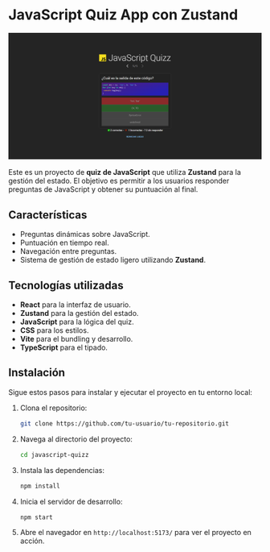 # JavaScript Quiz App con Zustand

![app](javascript-quizz/public/img/img.png)

Este es un proyecto de **quiz de JavaScript** que utiliza **Zustand** para la gestión del estado. El objetivo es permitir a los usuarios responder preguntas de JavaScript y obtener su puntuación al final.

## Características

- Preguntas dinámicas sobre JavaScript.
- Puntuación en tiempo real.
- Navegación entre preguntas.
- Sistema de gestión de estado ligero utilizando **Zustand**.

## Tecnologías utilizadas

- **React** para la interfaz de usuario.
- **Zustand** para la gestión del estado.
- **JavaScript** para la lógica del quiz.
- **CSS** para los estilos.
- **Vite** para el bundling y desarrollo.
- **TypeScript** para el tipado.

## Instalación

Sigue estos pasos para instalar y ejecutar el proyecto en tu entorno local:

1. Clona el repositorio:
   ```sh
   git clone https://github.com/tu-usuario/tu-repositorio.git
   ```

2. Navega al directorio del proyecto:
   ```sh
   cd javascript-quizz
   ```

3. Instala las dependencias:
   ```sh
   npm install
   ```

4. Inicia el servidor de desarrollo:
   ```sh
   npm start
   ```

5. Abre el navegador en `http://localhost:5173/` para ver el proyecto en acción.


